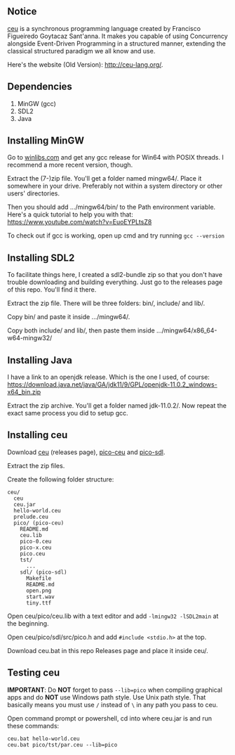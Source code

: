 ## Notice

[ceu](https://github.com/fsantanna/dceu) is a synchronous programming language created by Francisco Figueiredo Goytacaz Sant'anna.
It makes you capable of using Concurrency alongside Event-Driven Programming in a structured manner, extending the classical structured paradigm we all know and use.

Here's the website (Old Version): http://ceu-lang.org/.

## Dependencies

1. MinGW (gcc)
2. SDL2
3. Java

## Installing MinGW

Go to [winlibs.com](https://winlibs.com/) and get any gcc release for Win64 with POSIX threads. I recommend a more recent version, though.

Extract the (7-)zip file. You'll get a folder named mingw64/. Place it somewhere in your drive. Preferably not within a system directory or other users' directories.

Then you should add .../mingw64/bin/ to the Path environment variable. Here's a quick tutorial to help you with that: https://www.youtube.com/watch?v=EuoEYPLtsZ8

To check out if gcc is working, open up cmd and try running ```gcc --version```

## Installing SDL2

To facilitate things here, I created a sdl2-bundle zip so that you don't have trouble downloading and building everything. Just go to the releases page of this repo. You'll find it there.

Extract the zip file. There will be three folders: bin/, include/ and lib/.

Copy bin/ and paste it inside .../mingw64/.

Copy both include/ and lib/, then paste them inside .../mingw64/x86_64-w64-mingw32/

## Installing Java

I have a link to an openjdk release. Which is the one I used, of course: https://download.java.net/java/GA/jdk11/9/GPL/openjdk-11.0.2_windows-x64_bin.zip

Extract the zip archive. You'll get a folder named jdk-11.0.2/. Now repeat the exact same process you did to setup gcc.

## Installing ceu

Download [ceu](https://github.com/fsantanna/dceu) (releases page), [pico-ceu](https://github.com/fsantanna/pico-ceu) and [pico-sdl](https://github.com/fsantanna/pico-sdl).

Extract the zip files.

Create the following folder structure:
```
ceu/
  ceu
  ceu.jar
  hello-world.ceu
  prelude.ceu
  pico/ (pico-ceu)
    README.md
    ceu.lib
    pico-0.ceu
    pico-x.ceu
    pico.ceu
    tst/
      ...
    sdl/ (pico-sdl)
      Makefile
      README.md
      open.png
      start.wav
      tiny.ttf
```

Open ceu/pico/ceu.lib with a text editor and add ```-lmingw32 -lSDL2main``` at the beginning.

Open ceu/pico/sdl/src/pico.h and add ```#include <stdio.h>``` at the top.

Download ceu.bat in this repo Releases page and place it inside ceu/.

## Testing ceu

__IMPORTANT__: Do __NOT__ forget to pass ```--lib=pico``` when compiling graphical apps and do __NOT__ use Windows path style. Use Unix path style. That basically means you must use ```/``` instead of ```\``` in any path you pass to ceu.

Open command prompt or powershell, cd into where ceu.jar is and run these commands:
```
ceu.bat hello-world.ceu
ceu.bat pico/tst/par.ceu --lib=pico
```
